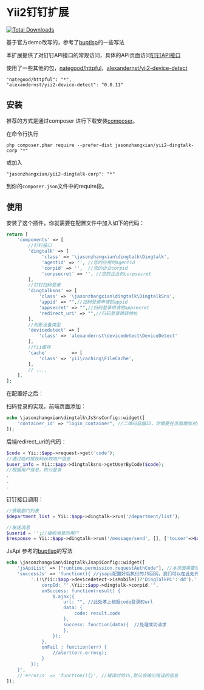 Yii2钉钉扩展
========
[![Total Downloads](https://poser.pugx.org/jasonzhangxian/yii2-dingtalk-corp/downloads.png)](https://packagist.org/packages/jasonzhangxian/yii2-dingtalk-corp)

基于官方demo改写的，参考了[buptlsp](https://github.com/buptlsp/yii2-dingtalk)的一些写法

本扩展提供了对钉钉API接口的常规访问，具体的API页面访问[钉钉API接口](https://open-doc.dingtalk.com/)

使用了一些其他的包，[nategood/httpful](https://github.com/nategood/httpful)，[alexandernst/yii2-device-detect](https://github.com/alexandernst/yii2-device-detect)
```
"nategood/httpful": "*",
"alexandernst/yii2-device-detect": "0.0.11"
```
安装
------------

推荐的方式是通过composer 进行下载安装[composer](http://getcomposer.org/download/)。  

在命令行执行  

```
php composer.phar require --prefer-dist jasonzhangxian/yii2-dingtalk-corp "*"
```

或加入

```
"jasonzhangxian/yii2-dingtalk-corp": "*"
```

到你的`composer.json`文件中的require段。  


使用
-----

安装了这个插件，你就需要在配置文件中加入如下的代码：  


```php
return [
    'components' => [
    	//钉钉接口
        'dingtalk' => [
             'class' => '\jasonzhangxian\dingtalk\Dingtalk',
             'agentid' => '', //您的应用的agentid 
             'corpid' => '',  //您的企业corpid
             'corpsecret' => '', //您的企业的corpsecret
        ],
        //钉钉扫码登录
        'dingtalksns' => [
            'class' => '\jasonzhangxian\dingtalk\DingtalkSns',
            'appid' => "",//扫码登录申请的appid
            'appsecret' => "",//扫码登录申请的appsecret
            'redirect_uri' => "",//扫码登录跳转地址
        ],
        //判断设备类型
        'devicedetect' => [
            'class' => 'alexandernst\devicedetect\DeviceDetect'
        ],
        //Yii缓存
        'cache'         => [
            'class' => 'yii\caching\FileCache',
        ],
        // .... 
    ],   
];
```
在配置好之后：   

扫码登录的实现，前端页面添加：
```php
echo \jasonzhangxian\dingtalk\JsSnsConfig::widget([
    'container_id' => "login_container", //二维码容器ID，你需要在页面增加对应的html代码
]);
```
后端redirect_uri的代码：
```php
$code = Yii::$app->request->get('code');
//通过临时授权码获取用户信息
$user_info = Yii::$app->dingtalksns->getUserByCode($code);
//根据用户信息，执行登录
.
.
.
```
钉钉接口调用：
```php
//获取部门列表
$department_list = Yii::$app->dingtalk->run('/department/list');

//发送消息
$userid = '';//接收消息的用户
$response = Yii::$app->dingtalk->run('/message/send', [], ['touser'=>$userid,'agentid'=>Yii::$app->dingtalk->agentid,'msgtype'=>'text','text'=>['content'=>'Hello World!']]);
```

JsApi
参考的[buptlsp](https://github.com/buptlsp/yii2-dingtalk)的写法
```php
echo \jasonzhangxian\dingtalk\JsapiConfig::widget([
    'jsApiList' => ["runtime.permission.requestAuthCode"], //本页面需要使用的jsapi,本例中为免登服务
    'successJs' => 'function(){ //jsapi配置好后执行的JS回调，我们可以在此处开始写执行的代码
         '.(!\Yii::$app->devicedetect->isMobile()?'DingTalkPC':'dd').'.runtime.permission.requestAuthCode({
             corpId: "'.\Yii::$app->dingtalk->corpid.'",
             onSuccess: function(result) {
                 $.ajax({
                     url: "", //此处填上根据code登录的url
                     data: {
                         code: result.code
                     },
                     success: function(data){  //处理成功请求
                     },
                 });
             },
             onFail : function(err) {
                 //alert(err.errmsg);
             }
         });
    }',
    //'errorJs' => 'function(){}', //错误时的JS,默认会输出错误的信息
]);
```